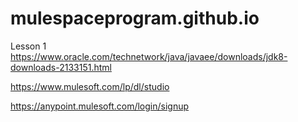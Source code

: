 # mulespaceprogram.github.io

Lesson 1
https://www.oracle.com/technetwork/java/javaee/downloads/jdk8-downloads-2133151.html

https://www.mulesoft.com/lp/dl/studio

https://anypoint.mulesoft.com/login/signup
